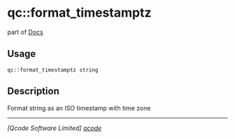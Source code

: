 qc::format_timestamptz
======================

part of [Docs](../index.md)

Usage
-----
`qc::format_timestamptz string`

Description
-----------
Format string as an ISO timestamp with time zone

----------------------------------
*[Qcode Software Limited] [qcode]*

[qcode]: http://www.qcode.co.uk "Qcode Software"